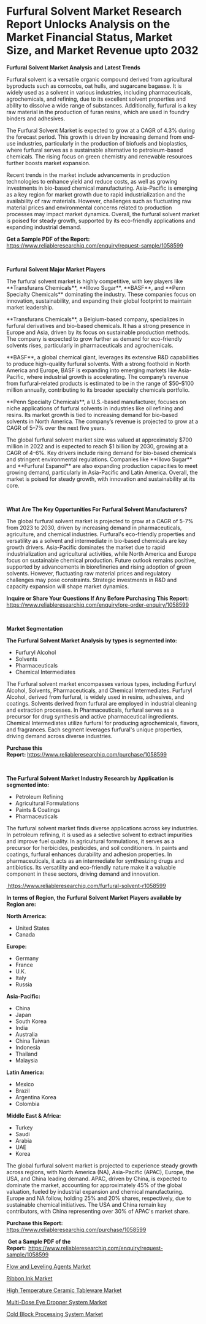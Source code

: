 <p><h1>Furfural Solvent Market Research Report Unlocks Analysis on the Market Financial Status, Market Size, and Market Revenue upto 2032</h1></p><p><strong>Furfural Solvent Market Analysis and Latest Trends</strong></p>
<p><p>Furfural solvent is a versatile organic compound derived from agricultural byproducts such as corncobs, oat hulls, and sugarcane bagasse. It is widely used as a solvent in various industries, including pharmaceuticals, agrochemicals, and refining, due to its excellent solvent properties and ability to dissolve a wide range of substances. Additionally, furfural is a key raw material in the production of furan resins, which are used in foundry binders and adhesives.</p><p>The Furfural Solvent Market is expected to grow at a CAGR of 4.3% during the forecast period. This growth is driven by increasing demand from end-use industries, particularly in the production of biofuels and bioplastics, where furfural serves as a sustainable alternative to petroleum-based chemicals. The rising focus on green chemistry and renewable resources further boosts market expansion.</p><p>Recent trends in the market include advancements in production technologies to enhance yield and reduce costs, as well as growing investments in bio-based chemical manufacturing. Asia-Pacific is emerging as a key region for market growth due to rapid industrialization and the availability of raw materials. However, challenges such as fluctuating raw material prices and environmental concerns related to production processes may impact market dynamics. Overall, the furfural solvent market is poised for steady growth, supported by its eco-friendly applications and expanding industrial demand.</p></p>
<p><strong>Get a Sample PDF of the Report:&nbsp;</strong> <a href="https://www.reliableresearchiq.com/enquiry/request-sample/1058599?utm_campaign=2244&utm_medium=2&utm_source=Github&utm_content=ia&utm_term=25012025&utm_id=furfural-solvent">https://www.reliableresearchiq.com/enquiry/request-sample/1058599</a></p>
<p>&nbsp;</p>
<p><strong>Furfural Solvent Major Market Players</strong></p>
<p><p>The furfural solvent market is highly competitive, with key players like **Transfurans Chemicals**, **Illovo Sugar**, **BASF**, and **Penn Specialty Chemicals** dominating the industry. These companies focus on innovation, sustainability, and expanding their global footprint to maintain market leadership.</p><p>**Transfurans Chemicals**, a Belgium-based company, specializes in furfural derivatives and bio-based chemicals. It has a strong presence in Europe and Asia, driven by its focus on sustainable production methods. The company is expected to grow further as demand for eco-friendly solvents rises, particularly in pharmaceuticals and agrochemicals.</p><p>**BASF**, a global chemical giant, leverages its extensive R&D capabilities to produce high-quality furfural solvents. With a strong foothold in North America and Europe, BASF is expanding into emerging markets like Asia-Pacific, where industrial growth is accelerating. The company’s revenue from furfural-related products is estimated to be in the range of $50–$100 million annually, contributing to its broader specialty chemicals portfolio.</p><p>**Penn Specialty Chemicals**, a U.S.-based manufacturer, focuses on niche applications of furfural solvents in industries like oil refining and resins. Its market growth is tied to increasing demand for bio-based solvents in North America. The company’s revenue is projected to grow at a CAGR of 5–7% over the next five years.</p><p>The global furfural solvent market size was valued at approximately $700 million in 2022 and is expected to reach $1 billion by 2030, growing at a CAGR of 4–6%. Key drivers include rising demand for bio-based chemicals and stringent environmental regulations. Companies like **Illovo Sugar** and **Furfural Espanol** are also expanding production capacities to meet growing demand, particularly in Asia-Pacific and Latin America. Overall, the market is poised for steady growth, with innovation and sustainability at its core.</p></p>
<p>&nbsp;</p>
<p><strong>What Are The Key Opportunities For Furfural Solvent Manufacturers?</strong></p>
<p><p>The global furfural solvent market is projected to grow at a CAGR of 5-7% from 2023 to 2030, driven by increasing demand in pharmaceuticals, agriculture, and chemical industries. Furfural's eco-friendly properties and versatility as a solvent and intermediate in bio-based chemicals are key growth drivers. Asia-Pacific dominates the market due to rapid industrialization and agricultural activities, while North America and Europe focus on sustainable chemical production. Future outlook remains positive, supported by advancements in biorefineries and rising adoption of green solvents. However, fluctuating raw material prices and regulatory challenges may pose constraints. Strategic investments in R&D and capacity expansion will shape market dynamics.</p></p>
<p><strong>Inquire or Share Your Questions If Any Before Purchasing This Report:</strong> <a href="https://www.reliableresearchiq.com/enquiry/pre-order-enquiry/1058599?utm_campaign=2244&utm_medium=2&utm_source=Github&utm_content=ia&utm_term=25012025&utm_id=furfural-solvent">https://www.reliableresearchiq.com/enquiry/pre-order-enquiry/1058599</a></p>
<p>&nbsp;</p>
<p><strong>Market Segmentation</strong></p>
<p><strong>The Furfural Solvent Market Analysis by types is segmented into:</strong></p>
<p><ul><li>Furfuryl Alcohol</li><li>Solvents</li><li>Pharmaceuticals</li><li>Chemical Intermediates</li></ul></p>
<p><p>The Furfural solvent market encompasses various types, including Furfuryl Alcohol, Solvents, Pharmaceuticals, and Chemical Intermediates. Furfuryl Alcohol, derived from furfural, is widely used in resins, adhesives, and coatings. Solvents derived from furfural are employed in industrial cleaning and extraction processes. In Pharmaceuticals, furfural serves as a precursor for drug synthesis and active pharmaceutical ingredients. Chemical Intermediates utilize furfural for producing agrochemicals, flavors, and fragrances. Each segment leverages furfural's unique properties, driving demand across diverse industries.</p></p>
<p><strong>Purchase this Report:&nbsp;</strong><a href="https://www.reliableresearchiq.com/purchase/1058599?utm_campaign=2244&utm_medium=2&utm_source=Github&utm_content=ia&utm_term=25012025&utm_id=furfural-solvent">https://www.reliableresearchiq.com/purchase/1058599</a></p>
<p>&nbsp;</p>
<p><strong>The Furfural Solvent Market Industry Research by Application is segmented into:</strong></p>
<p><ul><li>Petroleum Refining</li><li>Agricultural Formulations</li><li>Paints & Coatings</li><li>Pharmaceuticals</li></ul></p>
<p><p>The furfural solvent market finds diverse applications across key industries. In petroleum refining, it is used as a selective solvent to extract impurities and improve fuel quality. In agricultural formulations, it serves as a precursor for herbicides, pesticides, and soil conditioners. In paints and coatings, furfural enhances durability and adhesion properties. In pharmaceuticals, it acts as an intermediate for synthesizing drugs and antibiotics. Its versatility and eco-friendly nature make it a valuable component in these sectors, driving demand and innovation.</p></p>
<p><a href="https://www.reliableresearchiq.com/furfural-solvent-r1058599?utm_campaign=2244&utm_medium=2&utm_source=Github&utm_content=ia&utm_term=25012025&utm_id=furfural-solvent">&nbsp;https://www.reliableresearchiq.com/furfural-solvent-r1058599</a></p>
<p><strong>In terms of Region, the Furfural Solvent Market Players available by Region are:</strong></p>
<p>
    <p> <strong> North America: </strong>
        <ul>
            <li>United States</li>
            <li>Canada</li>
        </ul>
        </p> 
    <p> <strong> Europe: </strong>
        <ul>
            <li>Germany</li>
            <li>France</li>
            <li>U.K.</li>
            <li>Italy</li>
            <li>Russia</li>
        </ul>
        </p> 
    <p> <strong> Asia-Pacific: </strong>
        <ul>
            <li>China</li>
            <li>Japan</li>
            <li>South Korea</li>
            <li>India</li>
            <li>Australia</li>
            <li>China Taiwan</li>
            <li>Indonesia</li>
            <li>Thailand</li>
            <li>Malaysia</li>
        </ul>
        </p> 
    <p> <strong> Latin America: </strong>
        <ul>
            <li>Mexico</li>
            <li>Brazil</li>
            <li>Argentina Korea</li>
            <li>Colombia</li>
        </ul>
        </p> 
    <p> <strong> Middle East & Africa: </strong>
        <ul>
            <li>Turkey</li>
            <li>Saudi</li>
            <li>Arabia</li>
            <li>UAE</li>
            <li>Korea</li>
        </ul>
    </p>
    </p>
<p><p>The global furfural solvent market is projected to experience steady growth across regions, with North America (NA), Asia-Pacific (APAC), Europe, the USA, and China leading demand. APAC, driven by China, is expected to dominate the market, accounting for approximately 45% of the global valuation, fueled by industrial expansion and chemical manufacturing. Europe and NA follow, holding 25% and 20% shares, respectively, due to sustainable chemical initiatives. The USA and China remain key contributors, with China representing over 30% of APAC's market share.</p></p>
<p><strong>Purchase this Report: </strong><a href="https://www.reliableresearchiq.com/purchase/1058599?utm_campaign=2244&utm_medium=2&utm_source=Github&utm_content=ia&utm_term=25012025&utm_id=furfural-solvent">https://www.reliableresearchiq.com/purchase/1058599</a></p>
<p>&nbsp;<strong>Get a Sample PDF of the Report:&nbsp;&nbsp;</strong><a href="https://www.reliableresearchiq.com/enquiry/request-sample/1058599?utm_campaign=2244&utm_medium=2&utm_source=Github&utm_content=ia&utm_term=25012025&utm_id=furfural-solvent">https://www.reliableresearchiq.com/enquiry/request-sample/1058599</a></p>
<p><strong></strong></p>
<p><p><a href="https://www.linkedin.com/pulse/exploring-growth-opportunities-flow-leveling-agents-market-grbbf?utm_campaign=2244&utm_medium=2&utm_source=Github&utm_content=ia&utm_term=25012025&utm_id=furfural-solvent">Flow and Leveling Agents Market</a></p><p><a href="https://www.linkedin.com/pulse/growing-ribbon-ink-market-size-forecast-predicted-cagr-114-from-dsgwc?utm_campaign=2244&utm_medium=2&utm_source=Github&utm_content=ia&utm_term=25012025&utm_id=furfural-solvent">Ribbon Ink Market</a></p><p><a href="https://www.linkedin.com/pulse/high-temperature-ceramic-tableware-market-expected-see-eojdf?utm_campaign=2244&utm_medium=2&utm_source=Github&utm_content=ia&utm_term=25012025&utm_id=furfural-solvent">High Temperature Ceramic Tableware Market</a></p><p><a href="https://www.linkedin.com/pulse/finding-growth-prospectsaided-through-multi-dose-eye-rgxoc?utm_campaign=2244&utm_medium=2&utm_source=Github&utm_content=ia&utm_term=25012025&utm_id=furfural-solvent">Multi-Dose Eye Dropper System Market</a></p><p><a href="https://www.linkedin.com/pulse/market-outlook-cold-block-processing-system-industry-from-9x16f?utm_campaign=2244&utm_medium=2&utm_source=Github&utm_content=ia&utm_term=25012025&utm_id=furfural-solvent">Cold Block Processing System Market</a></p></p>